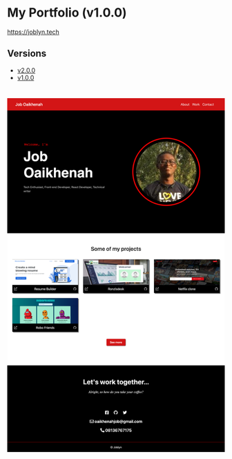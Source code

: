 # My Portfolio (v1.0.0)

https://joblyn.tech
## Versions 
- [v2.0.0](v2.0.0/)
- [v1.0.0](v1.0.0/)

#
![](v1.0.0/assets/joblynv1.png)
